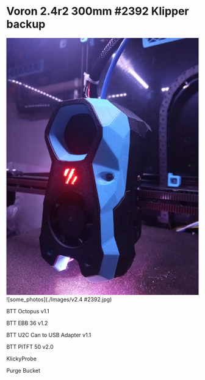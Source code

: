 # Voron 2.4r2 300mm #2392 Klipper backup

![some_photos](./Images/stealthburner.jpg)
![some_photos](./Images/v2.4 #2392.jpg)

  BTT Octopus v1.1

  BTT EBB 36 v1.2

  BTT U2C Can to USB Adapter v1.1

  BTT PITFT 50 v2.0

  KlickyProbe

  Purge Bucket
